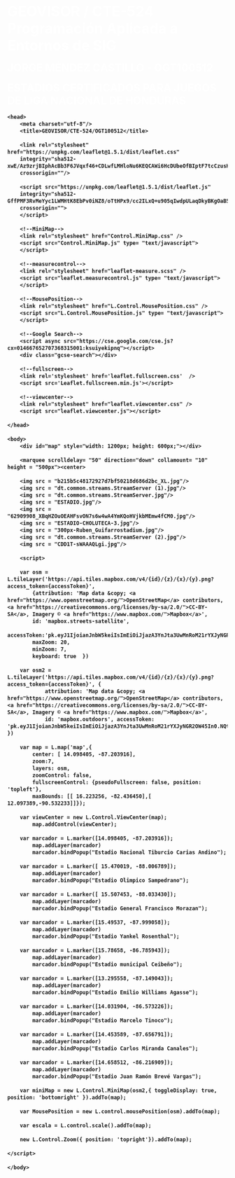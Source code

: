 <!DOCTYPE html>
<html>
    <p><b><font size = 6, color = "white">GEOVISOR / CTE-524 Programación Aplicada a Entornos de SIG </font>
	</br><br><font size = 5, color = "white"> JORGE MÉNDEZ CASTILLO - OGT100512 </font>
	</br><br><font size = 5, color = "white"> ESTADIOS CERTIFICADOS PARA JUEGOS DE LIGA NACIONAL DE HONDURAS </font>
	<body background="grama2.jpg" gbcolor= "FF7F50">
	
	<head>
		<meta charset="utf-8"/>
		<title>GEOVISOR/CTE-524/OGT100512</title>
	
		<link rel="stylesheet" href="https://unpkg.com/leaflet@1.5.1/dist/leaflet.css"
		integrity="sha512-xwE/Az9zrjBIphAcBb3F6JVqxf46+CDLwfLMHloNu6KEQCAWi6HcDUbeOfBIptF7tcCzusKFjFw2yuvEpDL9wQ=="
		crossorigin=""/>
		
	    <script src="https://unpkg.com/leaflet@1.5.1/dist/leaflet.js"
		integrity="sha512-GffPMF3RvMeYyc1LWMHtK8EbPv0iNZ8/oTtHPx9/cc2ILxQ+u905qIwdpULaqDkyBKgOaB57QTMg7ztg8Jm2Og=="
		crossorigin="">
		</script>
	
		<!--MiniMap-->
		<link rel="stylesheet" href="Control.MiniMap.css" />
		<script src="Control.MiniMap.js" type= "text/javascript">
		</script>
		
		<!--measurecontrol-->
		<link rel="stylesheet" href="leaflet-measure.scss" />
		<script src="leaflet.measurecontrol.js" type= "text/javascript">
		</script>
	
		<!--MousePosition-->
		<link rel="stylesheet" href="L.Control.MousePosition.css" />
		<script src="L.Control.MousePosition.js" type= "text/javascript">
		</script>
		
		<!--Google Search-->		
		<script async src="https://cse.google.com/cse.js?cx=014667652707368315001:ksuiyekipnq"></script>
		<div class="gcse-search"></div>
		
		<!--fullscreen-->
		<link rel='stylesheet' href='leaflet.fullscreen.css'  />
		<script src='Leaflet.fullscreen.min.js'></script>
		
		<!--viewcenter-->
		<link rel="stylesheet" href="leaflet.viewcenter.css" />
		<script src="leaflet.viewcenter.js"></script>
				
	</head>
	
	<body>
	    <div id="map" style="width: 1200px; height: 600px;"></div>
	    
		<marquee scrolldelay= "50" direction="down" collamount= "10" height = "500px"><center>
		
		<img src = "b215b5c48172927d7bf50218d686d2bc_XL.jpg"/>
		<img src = "dt.common.streams.StreamServer (1).jpg"/>
		<img src = "dt.common.streams.StreamServer.jpg"/>
		<img src = "ESTADIO.jpg"/>
		<img src = "62909908_XBqHZOuOEAHFsvON7s6w4wA4YmKQoHVjkbMEmw4fCM0.jpg"/>
		<img src = "ESTADIO-CHOLUTECA-3.jpg"/>
		<img src = "300px-Ruben_Guifarrostadium.jpg"/>
		<img src = "dt.common.streams.StreamServer (2).jpg"/>
		<img src = "CDD1T-sWAAAQLgi.jpg"/>
		
		<script>
		
		var osm = L.tileLayer('https://api.tiles.mapbox.com/v4/{id}/{z}/{x}/{y}.png?access_token={accessToken}', 
			{attribution: 'Map data &copy; <a href="https://www.openstreetmap.org/">OpenStreetMap</a> contributors,<a href="https://creativecommons.org/licenses/by-sa/2.0/">CC-BY-SA</a>, Imagery © <a href="https://www.mapbox.com/">Mapbox</a>', 
			id: 'mapbox.streets-satellite', 
			accessToken:'pk.eyJ1IjoianJnbW5keiIsImEiOiJjazA3YnJta3UwMnRoM21rYXJyNGR2OW45In0.NQtYUieBSIfqm3LR5LrTsQ',
			maxZoom: 20,
			minZoom: 7,
			keyboard: true	})
		
		var osm2 = L.tileLayer('https://api.tiles.mapbox.com/v4/{id}/{z}/{x}/{y}.png?access_token={accessToken}', {
 	            attribution: 'Map data &copy; <a href="https://www.openstreetmap.org/">OpenStreetMap</a> contributors, <a href="https://creativecommons.org/licenses/by-sa/2.0/">CC-BY-SA</a>, Imagery © <a href="https://www.mapbox.com/">Mapbox</a>',
 	            id: 'mapbox.outdoors', accessToken: 'pk.eyJ1IjoianJnbW5keiIsImEiOiJjazA3YnJta3UwMnRoM21rYXJyNGR2OW45In0.NQtYUieBSIfqm3LR5LrTsQ'	})
				
		var map = L.map('map',{
			center: [ 14.098405, -87.203916],
			zoom:7,
			layers: osm,
			zoomControl: false,
			fullscreenControl: {pseudoFullscreen: false, position: 'topleft'},
			maxBounds: [[ 16.223256, -82.436450],[ 12.097389,-90.532233]]});
		
		var viewCenter = new L.Control.ViewCenter(map);
			map.addControl(viewCenter);
		
		var marcador = L.marker([14.098405, -87.203916]);
			map.addLayer(marcador)		
			marcador.bindPopup("Estadio Nacional Tiburcio Carias Andino");
			
		var marcador = L.marker([ 15.470019, -88.006789]);
			map.addLayer(marcador)		
			marcador.bindPopup("Estadio Olimpico Sampedrano");

		var marcador = L.marker([ 15.507453, -88.033430]);
			map.addLayer(marcador)		
			marcador.bindPopup("Estadio General Francisco Morazan");

		var marcador = L.marker([15.49537, -87.999058]);
			map.addLayer(marcador)		
			marcador.bindPopup("Estadio Yankel Rosenthal");

		var marcador = L.marker([15.78658, -86.785943]);
			map.addLayer(marcador)		
			marcador.bindPopup("Estadio municipal Ceibeño");

		var marcador = L.marker([13.295558, -87.149043]);
			map.addLayer(marcador)		
			marcador.bindPopup("Estadio Emilio Williams Agasse");	
			
		var marcador = L.marker([14.031904, -86.573226]);
			map.addLayer(marcador)
			marcador.bindPopup("Estadio Marcelo Tinoco");
			
		var marcador = L.marker([14.453589, -87.656791]);
			map.addLayer(marcador)
			marcador.bindPopup("Estadio Carlos Miranda Canales");
			
		var marcador = L.marker([14.658512, -86.216909]);
			map.addLayer(marcador)
			marcador.bindPopup("Estadio Juan Ramón Brevé Vargas");
		
		var miniMap = new L.Control.MiniMap(osm2,{ toggleDisplay: true, position: 'bottomright' }).addTo(map);
		
		var MousePosition = new L.control.mousePosition(osm).addTo(map);
		
		var escala = L.control.scale().addTo(map);		
		
		new L.Control.Zoom({ position: 'topright'}).addTo(map);
				
	</script>
		
    </body>
</html>	
	
